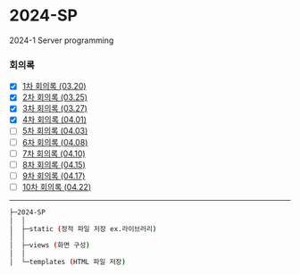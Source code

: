 # 2024-SP
2024-1 Server programming

### 회의록
- [x] [1차 회의록 (03.20)](./회의록/팀프로젝트%20지도%20활동보고서(03.20).pdf)
- [x] [2차 회의록 (03.25)](./회의록/팀프로젝트%20지도%20활동보고서(03.25).pdf)
- [x] [3차 회의록 (03.27)](./회의록/팀프로젝트%20지도%20활동보고서(03.27).pdf)
- [x] [4차 회의록 (04.01)](./회의록/팀프로젝트%20지도%20활동보고서(04.01).pdf)
- [ ] [5차 회의록 (04.03)](./회의록/팀프로젝트%20지도%20활동보고서(04.03).pdf)
- [ ] [6차 회의록 (04.08)](./회의록/팀프로젝트%20지도%20활동보고서(04.08).pdf)
- [ ] [7차 회의록 (04.10)](./회의록/팀프로젝트%20지도%20활동보고서(04.10).pdf)
- [ ] [8차 회의록 (04.15)](./회의록/팀프로젝트%20지도%20활동보고서(04.15).pdf)
- [ ] [9차 회의록 (04.17)](./회의록/팀프로젝트%20지도%20활동보고서(04.17).pdf)
- [ ] [10차 회의록 (04.22)](./회의록/팀프로젝트%20지도%20활동보고서(04.22).pdf)
---

```sh
├─2024-SP
│  │
│  ├─static (정적 파일 저장 ex.라이브러리)
│  │
│  ├─views (화면 구성)
│  │
│  └─templates (HTML 파일 저장)
```